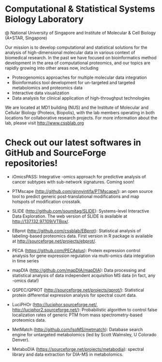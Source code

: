 
# Computational & Statistical Systems Biology Laboratory
@ National University of Singapore and Institute of Molecular & Cell Biology (A*STAR, Singapore)

Our mission is to develop computational and statistical solutions for the analysis of high-dimensional molecular data in various context of biomedical research. In the past we have focused on bioinformatics method development in the area of computational proteomics, and our topics are rapidly growing into other areas now, including

- Proteogenomics approaches for multiple molecular data integration
- Bioinformatics tool development for un-targeted and targeted metabolomics and proteomics data
- Interactive data visualization
- Data analysis for clinical application of high-throughput technologies

We are located at MD1 building (NUS) and the Institute of Molecular and Cellular Biology (Proteos, Biopolis), with the lab members operating in both locations for collaborative research projects. For more information about the lab, please visit http://www.cssblab.org

# Check out our latest softwares in GitHub and SourceForge repositories!

- iOmicsPASS: Integrative -omics approach for predictive analysis of cancer subtypes with sub-network signatures. 
Coming soon! 

- PTMscape (http://github.com/ginnyintifa/PTMscape/): an open source tool to predict generic post-translational modifications and map hotspots of modification crosstalk. 

- SLIDE (http://github.com/soumitag/SLIDE): Systems-level Interactive Data Exploration. The web version of SLIDE is available at http://137.132.97.109/VTBox/. 

- EBprot (http://github.com/cssblab/EBprot): Statistical analysis of labeling-based proteomics data. First version in R package is available at http://sourceforge.net/projects/ebprot/.

- PECA (https://github.com/PECAplus): Protein expression control analysis for gene expression regulation via multi-omics data integration in time series

- mapDIA (http://github.com/mapDIA/mapDIA): Data processing and statistical analysis of data independent acquisition MS data (in fact, any -omics data!)

- QSPEC/QPROT (http://sourceforge.net/projects/qprot/): Statistical protein differential expression analysis for spectral count data. 

- LuciPHOr (http://luciphor.sourceforge.net/, http://luciphor2.sourceforge.net/): Probabilistic algorithm to control false localization rates of generic PTM from mass spectrometry-based proteomics data. 

- MetMatch (http://github.com/IsoMS/metmatch): Database search engine for untargeted metabolomics (led by Scott Walmsley, U Colorado Denver). 

- MetaboDIA (https://sourceforge.net/projects/metabodia): spectral library and data extraction for DIA-MS in metabolomics. 
